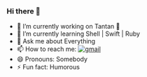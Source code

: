 ### Hi there 👋

<!--
**Jackylee1992/Jackylee1992** is a ✨ _special_ ✨ repository because its `README.md` (this file) appears on your GitHub profile.

Here are some ideas to get you started:
- 👯 I’m looking to collaborate on ...
- 🤔 I’m looking for help with ...
-->

- 🔭 I’m currently working on Tantan 🦊
- 🌱 I’m currently learning Shell | Swift | Ruby
- 💬 Ask me about Everything
- 📫 How to reach me: [![gmail](https://img.shields.io/badge/-Gmail-c14438?style=flat-square&logo=Gmail&logoColor=white&link=mailto:xiangyang1992@gmail.com)](mailto:xiangyang1992@gmail.com) 
- 😄 Pronouns: Somebody
- ⚡ Fun fact: Humorous
